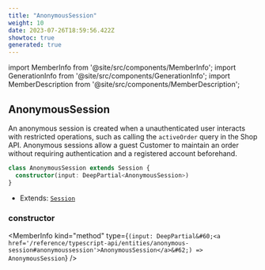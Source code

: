 ```yaml
---
title: "AnonymousSession"
weight: 10
date: 2023-07-26T18:59:56.422Z
showtoc: true
generated: true
---
```

<!-- This file was generated from the Vendure source. Do not modify. Instead, re-run the "docs:build" script -->
import MemberInfo from '@site/src/components/MemberInfo';
import GenerationInfo from '@site/src/components/GenerationInfo';
import MemberDescription from '@site/src/components/MemberDescription';


## AnonymousSession

<GenerationInfo sourceFile="packages/core/src/entity/session/anonymous-session.entity.ts" sourceLine="16" packageName="@vendure/core" />

An anonymous session is created when a unauthenticated user interacts with restricted operations,
such as calling the `activeOrder` query in the Shop API. Anonymous sessions allow a guest Customer
to maintain an order without requiring authentication and a registered account beforehand.

```ts title="Signature"
class AnonymousSession extends Session {
  constructor(input: DeepPartial<AnonymousSession>)
}
```
* Extends: <code><a href='/reference/typescript-api/entities/session#session'>Session</a></code>



<div className="members-wrapper">

### constructor

<MemberInfo kind="method" type={`(input: DeepPartial&#60;<a href='/reference/typescript-api/entities/anonymous-session#anonymoussession'>AnonymousSession</a>&#62;) => AnonymousSession`}   />




</div>
